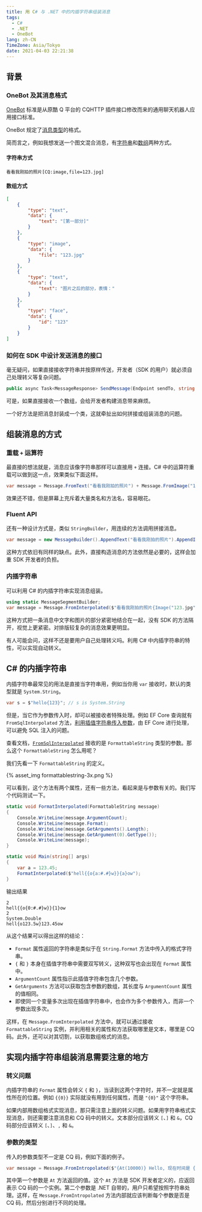```yaml
---
title: 用 C# 与 .NET 中的内插字符串组装消息
tags:
  - C#
  - .NET
  - OneBot
lang: zh-CN
TimeZone: Asia/Tokyo
date: 2021-04-03 22:21:38
---
```


## 背景
### OneBot 及其消息格式
[OneBot](https://github.com/howmanybots/onebot) 标准是从原酷 Q 平台的 CQHTTP 插件接口修改而来的通用聊天机器人应用接口标准。

OneBot 规定了[消息类型](https://github.com/howmanybots/onebot/blob/master/v11/specs/message/README.md)的格式。

简而言之，例如我想发送一个图文混合消息，有[字符串](https://github.com/howmanybots/onebot/blob/master/v11/specs/message/string.md)和[数组](https://github.com/howmanybots/onebot/blob/master/v11/specs/message/array.md)两种方式。

#### 字符串方式
```
看看我刚拍的照片[CQ:image,file=123.jpg]
```

#### 数组方式
```json
[
    {
        "type": "text",
        "data": {
            "text": "[第一部分]"
        }
    },
    {
        "type": "image",
        "data": {
            "file": "123.jpg"
        }
    },
    {
        "type": "text",
        "data": {
            "text": "图片之后的部分，表情："
        }
    },
    {
        "type": "face",
        "data": {
            "id": "123"
        }
    }
]
```

### 如何在 SDK 中设计发送消息的接口
毫无疑问，如果直接接收字符串并按原样传送，开发者（SDK 的用户）就必须自己处理转义等复杂问题。
```C#
public async Task<MessageResponse> SendMessage(Endpoint sendTo, string message);
```

可是，如果直接接收一个数组，会给开发者构建消息带来麻烦。

一个好方法是把消息封装成一个类，这就牵扯出如何拼接或组装消息的问题。

## 组装消息的方式
### 重载 `+` 运算符
最直接的想法就是，消息应该像字符串那样可以直接用 `+` 连接。C# 中的运算符重载可以做到这一点，效果类似下面这样。

```C#
var message = Message.FromText("看看我刚拍的照片") + Message.FromImage("123.jpg");
```

效果还不错，但是屏幕上充斥着大量类名和方法名，容易眼花。

### Fluent API
还有一种设计方式是，类似 `StringBuilder`，用连续的方法调用拼接消息。

```C#
var message = new MessageBuilder().AppendText("看看我刚拍的照片").AppendImage("123.jpg").ToMessage();
```

这种方式依旧有同样的缺点。此外，直接构造消息的方法依然是必要的，这样会加重 SDK 开发者的负担。

### 内插字符串
可以利用 C# 的内插字符串实现消息组装。

```C#
using static MessageSegmentBuilder;
var message = Message.FromInterpolated($"看看我刚拍的照片{Image("123.jpg")}");
```

这种方式把一条消息中文字和图片的部分紧密地结合在一起，没有 SDK 的方法隔开，视觉上更紧密。对排版较复杂的消息效果更明显。

有人可能会问，这样不还是要用户自己处理转义吗。利用 C# 中内插字符串的特性，可以实现自动转义。

## C# 的内插字符串
内插字符串最常见的用法是直接当字符串用，例如当你用 `var` 接收时，默认的类型就是 `System.String`。

```C#
var s = $"hello{123}"; // s is System.String
```

但是，当它作为参数传入时，却可以被接收者特殊处理。例如 EF Core 查询就有 `FromSqlInterpolated` 方法，[利用插值字符串传入参数](https://docs.microsoft.com/en-us/ef/core/querying/raw-sql#passing-parameters)，由 EF Core 进行处理，可以避免 SQL 注入的问题。

查看文档，[`FromSqlInterpolated`](https://docs.microsoft.com/en-us/ef/core/querying/raw-sql#passing-parameters) 接收的是 `FormattableString` 类型的参数。那么这个 `FormattableString` 怎么用呢？

我们先看一下 `FormattableString` 的定义。

{% asset_img formattablestring-3x.png %}

可以看到，这个方法有两个属性，还有一些方法，看起来是与参数有关的。我们写个代码测试一下。

```C#
static void FormatInterpolated(FormattableString message)
{
    Console.WriteLine(message.ArgumentCount);
    Console.WriteLine(message.Format);
    Console.WriteLine(message.GetArguments().Length);
    Console.WriteLine(message.GetArgument(0).GetType());
    Console.WriteLine(message);
}

static void Main(string[] args)
{
    var a = 123.45;
    FormatInterpolated($"hell{{o{a:#.#}w}}{a}ow");
}
```

输出结果

```
2
hell{{o{0:#.#}w}}{1}ow
2
System.Double
hell{o123.5w}123.45ow
```

从这个结果可以得出这样的结论：

- `Format` 属性返回的字符串是类似于在 `String.Format` 方法中传入的格式字符串。
- `{` 和 `}` 本身在插值字符串中需要双写转义，这种双写也会出现在 `Format` 属性中。
- `ArgumentCount` 属性指示此插值字符串包含几个参数。
- `GetArguments` 方法可以获取包含参数的数组，其长度与 `ArgumentCount` 属性的值相同。
- 即使同一个变量多次出现在插值字符串中，也会作为多个参数传入，而非一个参数出现多次。

这样，在 `Message.FromInterpolated` 方法中，就可以通过接收 `FormattableString` 实例，并利用相关的属性和方法获取哪里是文本，哪里是 CQ 码。此外，还可以对其切割，以获取数组格式的消息。

## 实现内插字符串组装消息需要注意的地方
### 转义问题
内插字符串的 `Format` 属性会转义 `{` 和 `}`，当读到这两个字符时，并不一定就是属性所在的位置。例如 `{{0}}` 实际就没有用到任何属性，而是 `"{0}"` 这个字符串。

如果内部用数组格式实现消息，那只需注意上面的转义问题。如果用字符串格式实现消息，则还需要注意消息和 CQ 码中的转义。文本部分应该转义 `[`、`]` 和 `&`，CQ 码部分应该转义 `[`、`]`、`,` 和 `&`。

### 参数的类型
传入的参数类型不一定是 CQ 码，例如下面的例子。

```C#
var message = Message.FromIntropolated($"{At(10000)} Hello, 现在时间是 {DateTime.Now:HH:mm}");
```

其中第一个参数是 `At` 方法返回的值。这个 `At` 方法是 SDK 开发者定义的，应返回表示 CQ 码的一个实例。第二个参数是 .NET 自带的，用户只希望按照字符串处理。这样，在 `Message.FromIntropolated` 方法内部就应该判断每个参数是否是 CQ 码，然后分别进行不同的处理。

<script src="/scripts/image-scale.js"></script>